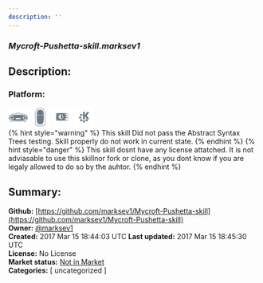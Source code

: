 ```yaml
---
description: ''
---
```


### _Mycroft-Pushetta-skill.marksev1_  
## Description:  
  
  
  
### Platform:  
 ![Mark I](../.gitbook/assets/mark-1-icon.png)  ![Mark II](../.gitbook/assets/mark-2-icon.png)  ![Picroft](../.gitbook/assets/picroft-icon.png)  ![plasmoid](../.gitbook/assets/kde.png)   
{% hint style="warning" %}
This skill Did not pass the Abstract Syntax Trees testing. Skill properly do not work in current state.
{% endhint %}
{% hint style="danger" %}
This skill dosnt have any license attatched. It is not adviasable to use this skillnor fork or clone, as you dont know if you are legaly allowed to do so by the auhtor.
{% endhint %}
  
## Summary:  
**Github:** [https://github.com/marksev1/Mycroft-Pushetta-skill](https://github.com/marksev1/Mycroft-Pushetta-skill)  
**Owner:** [@marksev1](https://github.com/marksev1)  
**Created:** 2017 Mar 15 18:44:03 UTC  **Last updated:** 2017 Mar 15 18:45:30 UTC  
**License:** No License  
**Market status:** [Not in Market](https://market.mycroft.ai/skill/)  
**Categories:** [ uncategorized ]   
